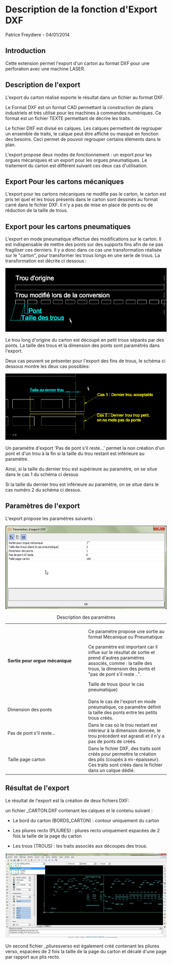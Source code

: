 
Description de la fonction d'Export DXF
=======================================

Patrice Freydiere - 04/01/2014


Introduction
------------

Cette extension permet l'export d'un carton au format DXF pour une perforation avec une machine LASER.


Description de l'export
-----------------------

L'export du carton réalisé exporte le résultat dans un fichier au format DXF.

Le Format DXF est un format CAD permettant la construction de plans industriels et très utilisé pour les machines à commandes numériques. Ce format est un fichier TEXTE permettant de décrire les traits.

Le fichier DXF est divisé en calques. Les calques permettent de regrouper un ensemble de traits, le calque peut être affiché ou masqué en fonction des besoins. Ceci permet de pouvoir regrouper certains éléments dans le plan.

L'export propose deux modes de fonctionnement : un export pour les orgues mécaniques et un export pour les orgues pneumatiques. Le traitement du carton est différent suivant ces deux cas d'utilisation.


Export Pour les cartons mécaniques
----------------------------------

L'export pour les cartons mécaniques ne modifie pas le carton, le carton est pris tel quel et les trous présents dans le carton sont dessinés au format carré dans le fichier DXF. Il n'y a pas de mise en place de ponts ou de réduction de la taille de trous.


Export pour les cartons pneumatiques
------------------------------------

L'export en mode pneumatique effectue des modifications sur le carton. Il est indispensable de mettre des ponts sur des supports fins afin de ne pas fragiliser ces derniers. Il y a donc dans ce cas une transformation réalisée sur le "carton", pour transformer les trous longs en une serie de trous. La transformation est décrite ci dessous :

![](SchemaTransformationPneumatique.png)

Le trou long d'origine du carton est découpé en petit trous séparés par des ponts. La taille des trous et la dimension des ponts sont paramétrés dans l'export.

Deux cas peuvent se présenter pour l'export des fins de trous, le schéma ci dessous montre les deux cas possibles:

![](SchemaTransformationPneumatique_dernier_trou.png)

Un paramètre d'export 'Pas de pont s'il reste...' permet la non création d'un pont et d'un trou à la fin si la taille du trou restant est inférieure au paramètre.

Ainsi, si la taille du dernier trou est supérieure au paramètre, on se situe dans le cas 1 du schéma ci dessus

Si la taille du dernier trou est inférieure au paramètre, on se situe dans le cas numéro 2 du schéma ci dessus.


Paramètres de l'export
----------------------

L'export propose les paramètres suivants :

![](PerfoDXFparametres.png)

<table>
<caption>Description des paramètres</caption>
<colgroup>
<col width="50%" />
<col width="50%" />
</colgroup>
<tbody>
<tr class="odd">
<td><strong>Sortie pour orgue mécanique</strong></td>
<td><p>Ce paramètre propose une sortie au format Mécanique ou Pneumatique</p>
<p>Ce paramètre est important car il influe sur le résultat de sortie et prend d'autres paramètres associés, comme : la taille des trous, la dimension des ponts et "pas de pont s'il reste ..".</p>
<p>Taille de trous (pour le cas pneumatique)</p></td>
</tr>
<tr class="even">
<td>Dimension des ponts</td>
<td>Dans le cas de l'export en mode pneumatique, ce paramètre définit la taille des ponts entre les petits trous créés.</td>
</tr>
<tr class="odd">
<td>Pas de pont s'il reste...</td>
<td>Dans le cas où le trou restant est intérieur à la dimension donnée, le trou précédent est agrandi et il n'y a pas de ponts de créés.</td>
</tr>
<tr class="even">
<td>Taille page carton</td>
<td>Dans le fichier DXF, des traits sont créés pour permettre la création des plis (coupés à mi-épaisseur). Ces traits sont créés dans le fichier dans un calque dédié.</td>
</tr>
</tbody>
</table>


Résultat de l'export
--------------------

Le résultat de l'export est la création de deux fichiers DXF:

un fichier \_CARTON.DXF contenant les calques et le contenu suivant :

- Le bord du carton (BORDS\_CARTON) : contour uniquement du carton

- Les pliures recto (PLIURES) : pliures recto uniquement espacées de 2 fois la taille de la page du carton

- Les trous (TROUS) : les traits associés aux découpes des trous.

<img src="dxf_resultat_carton.png"  />

Un second fichier \_pliuresverso est également créé contenant les pliures verso, espacées de 2 fois la taille de la page du carton et décalé d'une page par rapport aux plis recto.


